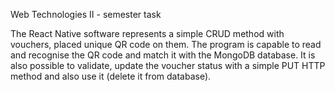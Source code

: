Web Technologies II - semester task

The React Native software represents a simple CRUD method with vouchers, placed unique QR code on them.
The program is capable to read and recognise the QR code and match it with the MongoDB database.
It is also possible to validate, update the voucher status with a simple PUT HTTP method and also use it (delete it from database).
